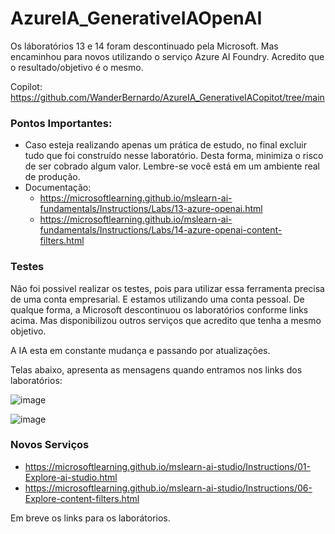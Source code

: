 # AzureIA_GenerativeIAOpenAI
Os láboratórios 13 e 14 foram descontinuado pela Microsoft. Mas encaminhou para novos utilizando o serviço Azure AI Foundry. Acredito que o resultado/objetivo é o mesmo.

Copilot: https://github.com/WanderBernardo/AzureIA_GenerativeIACopitot/tree/main

### Pontos Importantes:
- Caso esteja realizando apenas um prática de estudo, no final excluir tudo que foi construído nesse laboratório. Desta forma, minimiza o risco de ser cobrado algum valor. Lembre-se você está em um ambiente real de produção.
- Documentação:
    + https://microsoftlearning.github.io/mslearn-ai-fundamentals/Instructions/Labs/13-azure-openai.html
    + https://microsoftlearning.github.io/mslearn-ai-fundamentals/Instructions/Labs/14-azure-openai-content-filters.html

### Testes

Não foi possivel realizar os testes, pois para utilizar essa ferramenta precisa de uma conta empresarial. E estamos utilizando uma conta pessoal. De qualque forma, a Microsoft descontinuou os laboratórios conforme links acima. Mas disponibilizou outros serviços que acredito que tenha a mesmo objetivo. 

A IA esta em constante mudança e passando por atualizações.

Telas abaixo, apresenta as mensagens quando entramos nos links dos laboratórios:

![image](https://github.com/user-attachments/assets/834ca7bc-2914-4a0a-96d9-cb3e81a085cf)

![image](https://github.com/user-attachments/assets/84c055f0-f2a7-4f4d-b873-cb5bbdf41209)

### Novos Serviços

* https://microsoftlearning.github.io/mslearn-ai-studio/Instructions/01-Explore-ai-studio.html
* https://microsoftlearning.github.io/mslearn-ai-studio/Instructions/06-Explore-content-filters.html

Em breve os links para os laborátorios.

